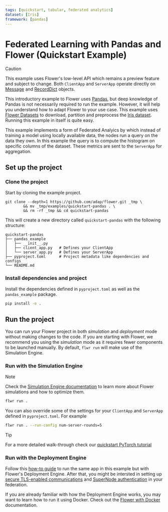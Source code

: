 ```yaml
---
tags: [quickstart, tabular, federated analytics]
dataset: [Iris]
framework: [pandas]
---
```


# Federated Learning with Pandas and Flower (Quickstart Example)

> [!CAUTION]
> This example uses Flower's low-level API which remains a preview feature and subject to change. Both `ClientApp` and `ServerApp` operate directly on [Message](https://flower.ai/docs/framework/ref-api/flwr.common.Message.html) and [RecordDict](https://flower.ai/docs/framework/ref-api/flwr.common.RecordDict.html) objects.

This introductory example to Flower uses [Pandas](https://pandas.pydata.org/), but deep knowledge of Pandas is not necessarily required to run the example. However, it will help you understand how to adapt Flower to your use case. This example uses [Flower Datasets](https://flower.ai/docs/datasets/) to
download, partition and preprocess the [Iris dataset](https://huggingface.co/datasets/scikit-learn/iris).
Running this example in itself is quite easy.

This example implements a form of Federated Analyics by which instead of training a model using locally available data, the nodes run a query on the data they own. In this example the query is to compute the histogram on specific columns of the dataset. These metrics are sent to the `ServerApp` for aggregation.

## Set up the project

### Clone the project

Start by cloning the example project.

```shell
git clone --depth=1 https://github.com/adap/flower.git _tmp \
		&& mv _tmp/examples/quickstart-pandas . \
		&& rm -rf _tmp && cd quickstart-pandas
```

This will create a new directory called `quickstart-pandas` with the following structure:

```shell
quickstart-pandas
├── pandas_example
│   ├── __init__.py
│   ├── client_app.py   # Defines your ClientApp
│   └── server_app.py   # Defines your ServerApp
├── pyproject.toml      # Project metadata like dependencies and configs
└── README.md
```

### Install dependencies and project

Install the dependencies defined in `pyproject.toml` as well as the `pandas_example` package.

```bash
pip install -e .
```

## Run the project

You can run your Flower project in both _simulation_ and _deployment_ mode without making changes to the code. If you are starting with Flower, we recommend you using the _simulation_ mode as it requires fewer components to be launched manually. By default, `flwr run` will make use of the Simulation Engine.

### Run with the Simulation Engine

> [!NOTE]
> Check the [Simulation Engine documentation](https://flower.ai/docs/framework/how-to-run-simulations.html) to learn more about Flower simulations and how to optimize them.

```bash
flwr run .
```

You can also override some of the settings for your `ClientApp` and `ServerApp` defined in `pyproject.toml`. For example

```bash
flwr run . --run-config num-server-rounds=5
```

> [!TIP]
> For a more detailed walk-through check our [quickstart PyTorch tutorial](https://flower.ai/docs/framework/tutorial-quickstart-pandas.html)

### Run with the Deployment Engine

Follow this [how-to guide](https://flower.ai/docs/framework/how-to-run-flower-with-deployment-engine.html) to run the same app in this example but with Flower's Deployment Engine. After that, you might be intersted in setting up [secure TLS-enabled communications](https://flower.ai/docs/framework/how-to-enable-tls-connections.html) and [SuperNode authentication](https://flower.ai/docs/framework/how-to-authenticate-supernodes.html) in your federation.

If you are already familiar with how the Deployment Engine works, you may want to learn how to run it using Docker. Check out the [Flower with Docker](https://flower.ai/docs/framework/docker/index.html) documentation.

